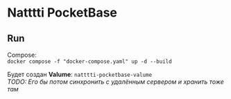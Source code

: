# Natttti PocketBase

## Run

Compose:  
`docker compose -f "docker-compose.yaml" up -d --build`

Будет создан **Valume**: `natttti-pocketbase-valume`  
*TODO: Его бы потом синхронить с удалённым сервером и хранить тоже там*

